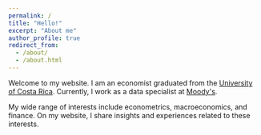 ```yaml
---
permalink: /
title: "Hello!"
excerpt: "About me"
author_profile: true
redirect_from: 
  - /about/
  - /about.html
---
```


Welcome to my website. I am an economist graduated from the [University of Costa Rica](https://www.ucr.ac.cr/). Currently, I work as a data specialist at [Moody's](https://moodys.com/).

My wide range of interests include econometrics, macroeconomics, and finance. On my website, I share insights and experiences related to these interests.